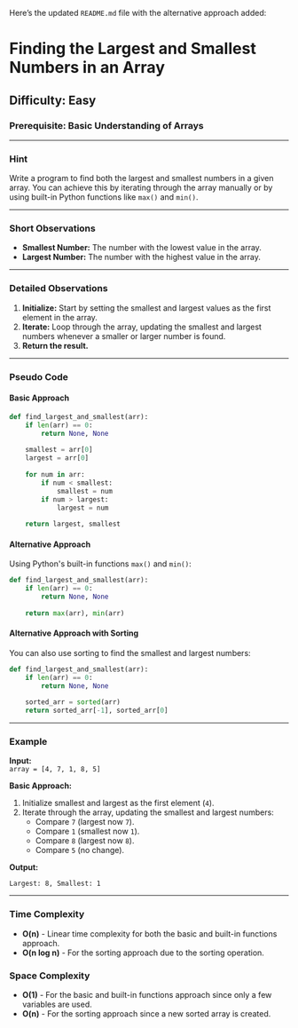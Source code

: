 Here’s the updated `README.md` file with the alternative approach added:
# Finding the Largest and Smallest Numbers in an Array  
## Difficulty: Easy

### Prerequisite: Basic Understanding of Arrays

---

### Hint

Write a program to find both the largest and smallest numbers in a given array. You can achieve this by iterating through the array manually or by using built-in Python functions like `max()` and `min()`.

---

### Short Observations

- **Smallest Number:** The number with the lowest value in the array.
- **Largest Number:** The number with the highest value in the array.

---

### Detailed Observations

1. **Initialize:** Start by setting the smallest and largest values as the first element in the array.
2. **Iterate:** Loop through the array, updating the smallest and largest numbers whenever a smaller or larger number is found.
3. **Return the result.**

---

### Pseudo Code

#### Basic Approach  
```python
def find_largest_and_smallest(arr):
    if len(arr) == 0:
        return None, None
    
    smallest = arr[0]
    largest = arr[0]
    
    for num in arr:
        if num < smallest:
            smallest = num
        if num > largest:
            largest = num
            
    return largest, smallest
```

#### Alternative Approach  
Using Python's built-in functions `max()` and `min()`:
```python
def find_largest_and_smallest(arr):
    if len(arr) == 0:
        return None, None
    
    return max(arr), min(arr)
```

#### Alternative Approach with Sorting  
You can also use sorting to find the smallest and largest numbers:
```python
def find_largest_and_smallest(arr):
    if len(arr) == 0:
        return None, None
    
    sorted_arr = sorted(arr)
    return sorted_arr[-1], sorted_arr[0]
```

---

### Example

**Input:**  
`array = [4, 7, 1, 8, 5]`

**Basic Approach:**  
1. Initialize smallest and largest as the first element (`4`).
2. Iterate through the array, updating the smallest and largest numbers:
   - Compare `7` (largest now `7`).
   - Compare `1` (smallest now `1`).
   - Compare `8` (largest now `8`).
   - Compare `5` (no change).

**Output:**  
```text
Largest: 8, Smallest: 1
```

---

### Time Complexity

- **O(n)** - Linear time complexity for both the basic and built-in functions approach.
- **O(n log n)** - For the sorting approach due to the sorting operation.

### Space Complexity

- **O(1)** - For the basic and built-in functions approach since only a few variables are used.
- **O(n)** - For the sorting approach since a new sorted array is created.
